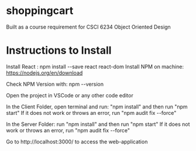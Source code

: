 # shoppingcart
Built as a course requirement for CSCI 6234 Object Oriented Design

# Instructions to Install

Install React : npm install --save react react-dom
Install NPM on machine: https://nodejs.org/en/download

Check NPM Version with: npm --version

Open the project in VSCode or any other code editor

In the Client Folder, open terminal and run: "npm install" and then run "npm start"
If it does not work or throws an error, run "npm audit fix --force"

In the Server Folder: run "npm install" and then run "npm start"
If it does not work or throws an error, run "npm audit fix --force"

Go to http://localhost:3000/ to access the web-application
